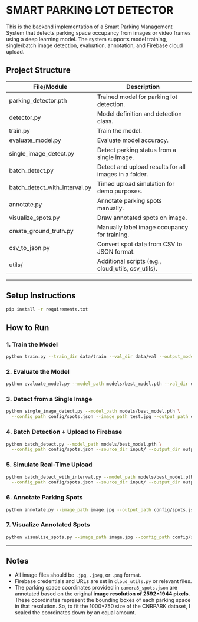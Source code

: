 # SMART PARKING LOT DETECTOR

This is the backend implementation of a Smart Parking Management System that detects parking space occupancy from images or video frames using a deep learning model. The system supports model training, single/batch image detection, evaluation, annotation, and Firebase cloud upload.



## Project Structure

| File/Module                   | Description                                           |
| ----------------------------- | ----------------------------------------------------- |
| parking_detector.pth          | Trained model for parking lot detection.              |
| detector.py                   | Model definition and detection class.                 |
| train.py                      | Train the model.                                      |
| evaluate_model.py             | Evaluate model accuracy.                              |
| single_image_detect.py        | Detect parking status from a single image.            |
| batch_detect.py               | Detect and upload results for all images in a folder. |
| batch_detect_with_interval.py | Timed upload simulation for demo purposes.            |
| annotate.py                   | Annotate parking spots manually.                      |
| visualize_spots.py            | Draw annotated spots on image.                        |
| create_ground_truth.py        | Manually label image occupancy for training.          |
| csv_to_json.py                | Convert spot data from CSV to JSON format.            |
| utils/                        | Additional scripts (e.g., cloud_utils, csv_utils).    |



---

## Setup Instructions

```bash
pip install -r requirements.txt
```



## How to Run

### 1. Train the Model
```bash
python train.py --train_dir data/train --val_dir data/val --output_model_path models/best_model.pth
```

### 2. Evaluate the Model
```bash
python evaluate_model.py --model_path models/best_model.pth --val_dir data/val
```

### 3. Detect from a Single Image
```bash
python single_image_detect.py --model_path models/best_model.pth \
  --config_path config/spots.json --image_path test.jpg --output_path output.jpg
```

### 4. Batch Detection + Upload to Firebase
```bash
python batch_detect.py --model_path models/best_model.pth \
  --config_path config/spots.json --source_dir input/ --output_dir output/ --lot_id lot-c
```

### 5. Simulate Real-Time Upload
```bash
python batch_detect_with_interval.py --model_path models/best_model.pth \
  --config_path config/spots.json --source_dir input/ --output_dir output/ --lot_id lot-c --interval 10
```

### 6. Annotate Parking Spots
```bash
python annotate.py --image_path image.jpg --output_path config/spots.json
```

### 7. Visualize Annotated Spots
```bash
python visualize_spots.py --image_path image.jpg --config_path config/spots.json
```

---



## Notes

- All image files should be `.jpg`, `.jpeg`, or `.png` format.
- Firebase credentials and URLs are set in `cloud_utils.py` or relevant files.
- The parking space coordinates provided in `camera8_spots.json` are annotated based on the original **image resolution of 2592×1944 pixels**. These coordinates represent the bounding boxes of each parking space in that resolution. So, to fit the 1000*750 size of the CNRPARK dataset, I scaled the coordinates down by an equal amount.
